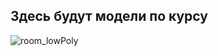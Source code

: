 ## Здесь будут модели по курсу<br>
![room_lowPoly](https://user-images.githubusercontent.com/90381005/192020420-e48eaec2-2217-42d0-a802-4b7a6d13bcbf.jpg)
<br>

